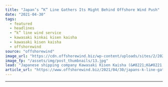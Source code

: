 ```yaml
---
title: "Japan’s ”K” Line Gathers Its Might Behind Offshore Wind Push"
date: "2021-04-30"
tags: 
  - featured
  - headlines
  - “k” line wind service
  - kawasaki kinkai kisen kaisha
  - kawasaki kisen kaisha
  - offshorewind
source: "offshorewind"
image_url: "https://cdn.offshorewind.biz/wp-content/uploads/sites/2/2021/04/30101504/Japans-K-Line-Gathers-Its-Might-Behind-Offshore-Wind-Push.jpg"
image_fp: "/assets/img/post_thumbnails/13.jpg"
lead: "Japanese shipping company Kawasaki Kisen Kaisha (&#8221;K&#8221; Line), and its domestic subsidiary Kawasaki Kinkai"
article_url: "https://www.offshorewind.biz/2021/04/30/japans-k-line-gathers-its-might-behind-offshore-wind-push/"
---
```


---

